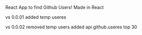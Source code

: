 React App to find Github Users! Made in React

vs 0.0.01 
added temp useres 


vs 0.0.02
removed temp users added api.github.useres top 30
